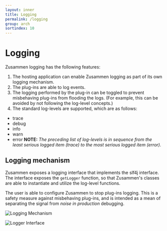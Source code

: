 ```yaml
---
layout: inner
title: Logging
permalink: /logging
group: arch
sortindex: 10
---
```

# Logging

Zusammen logging has the following features: 

1. The hosting application can enable Zusammen logging as part of its own logging mechanism.
2. The plug-ins are able to log events. 
3. The logging performed by the plug-in can be toggled to prevent misbehaving plug-ins from flooding the logs. (For example, this can be avoided by not following the log-level concepts.) 
4. The standard log-levels are supported, which are as follows: 
 * trace 
 * debug
 * info 
 * warn
 * error
**NOTE:** _The preceding list of log-levels is in sequence from the least serious logged item (trace) to the most serious logged item (error)._

## Logging mechanism

Zusammen exposes a logging interface that implements the slf4j interface. The interface exposes the `getLogger` function, so that Zusammen's  classes are able to instantiate and utilize the log-level functions.

The user is able to configure Zusammen to stop plug-ins logging. This is a safety measure against misbehaving plug-ins, and is intended as a mean of separating the signal from _noise in production_ debugging.

![Logging Mechanism](images/logging.png)

![Logger Interface](images/logger_interface.png)
